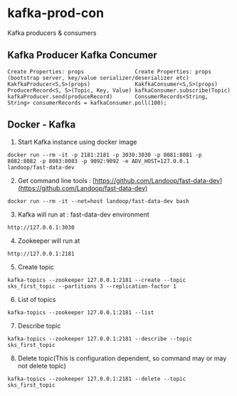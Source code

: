 # kafka-prod-con
Kafka producers &amp; consumers

## Kafka Producer						Kafka Concumer
	
	Create Properties: props				Create Properties: props (bootstrap server, key/value serializer/deserializer etc)
	KakfkaProducer<S,S>(props)				KakfkaConsumer<S,S>(props)
	ProducerRecord<S, S>(Topic, Key, Value)	kafkaConsumer.subscribe(Topic)
	kafkaProducer.send(produceRecord)		ConsumerRecords<String, String> consumerRecords = kafkaConsumer.poll(100);

## Docker - Kafka

1. Start Kafka instance using docker image

  `docker run --rm -it -p 2181:2181 -p 3030:3030 -p 8081:8081 -p 8082:8082 -p 8083:8083 -p 9092:9092 -e ADV_HOST=127.0.0.1 landoop/fast-data-dev`

2. Get command line tools : [https://github.com/Landoop/fast-data-dev](https://github.com/Landoop/fast-data-dev)

  `docker run --rm -it --net=host landoop/fast-data-dev bash`

3. Kafka will run at : fast-data-dev environment

  `http://127.0.0.1:3030`

4. Zookeeper will run at

  `http://127.0.0.1:2181`

5. Create topic

  `kafka-topics --zookeeper 127.0.0.1:2181 --create --topic sks_first_topic --partitions 3 --replication-factor 1`

6. List of topics

  `kafka-topics --zookeeper 127.0.0.1:2181 --list`

7. Describe topic

  `kafka-topics --zookeeper 127.0.0.1:2181 --describe --topic sks_first_topic`

8. Delete topic(This is configuration dependent, so command may or may not delete topic)

  `kafka-topics --zookeeper 127.0.0.1:2181 --delete --topic sks_first_topic`
  
  
  

